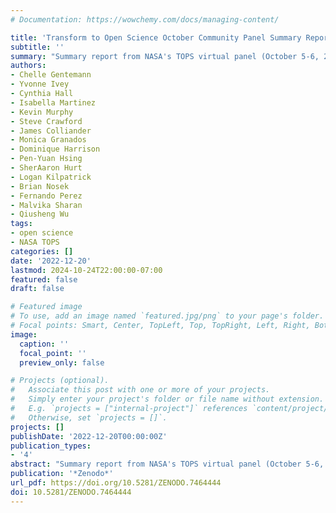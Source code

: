 ```yaml
---
# Documentation: https://wowchemy.com/docs/managing-content/

title: 'Transform to Open Science October Community Panel Summary Report'
subtitle: ''
summary: "Summary report from NASA's TOPS virtual panel (October 5-6, 2022) documenting presentations given by TOPS and TOPS partners to the panelists and an overview of panelists' feedback on strengths, weaknesses, opportunities, and threats regarding open science initiatives and the OpenCore curriculum."
authors:
- Chelle Gentemann
- Yvonne Ivey
- Cynthia Hall
- Isabella Martinez
- Kevin Murphy
- Steve Crawford
- James Colliander
- Monica Granados
- Dominique Harrison
- Pen-Yuan Hsing
- SherAaron Hurt
- Logan Kilpatrick
- Brian Nosek
- Fernando Perez
- Malvika Sharan
- Qiusheng Wu
tags:
- open science
- NASA TOPS
categories: []
date: '2022-12-20'
lastmod: 2024-10-24T22:00:00-07:00
featured: false
draft: false

# Featured image
# To use, add an image named `featured.jpg/png` to your page's folder.
# Focal points: Smart, Center, TopLeft, Top, TopRight, Left, Right, BottomLeft, Bottom, BottomRight.
image:
  caption: ''
  focal_point: ''
  preview_only: false

# Projects (optional).
#   Associate this post with one or more of your projects.
#   Simply enter your project's folder or file name without extension.
#   E.g. `projects = ["internal-project"]` references `content/project/deep-learning/index.md`.
#   Otherwise, set `projects = []`.
projects: []
publishDate: '2022-12-20T00:00:00Z'
publication_types:
- '4'
abstract: "Summary report from NASA's TOPS virtual panel (October 5-6, 2022) documenting presentations given by TOPS and TOPS partners to the panelists and an overview of panelists' feedback on strengths, weaknesses, opportunities, and threats regarding open science initiatives and the OpenCore curriculum."
publication: '*Zenodo*'
url_pdf: https://doi.org/10.5281/ZENODO.7464444
doi: 10.5281/ZENODO.7464444
---
```

